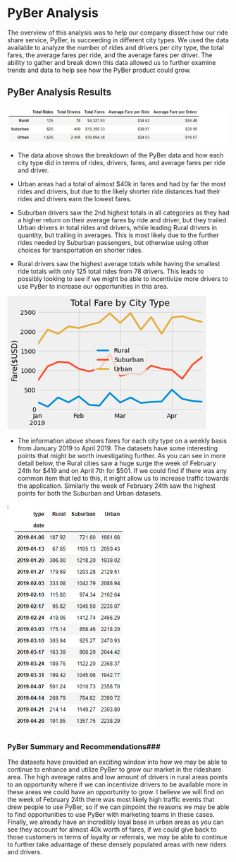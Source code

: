 # PyBer Analysis
The overview of this analysis was to help our company dissect how our ride share service, PyBer, is succeeding in different city types. We used the data available to analyze the number of rides and drivers per city type, the total fares, the average fares per ride, and the average fares per driver. The ability to gather and break down this data allowed us to further examine trends and data to help see how the PyBer product could grow.

## PyBer Analysis Results

![](https://github.com/pbarana89/PyBer_Analysis/blob/main/Resources/Pyber_Summary.PNG)

* The data above shows the breakdown of the PyBer data and how each city type did in terms of rides, drivers, fares, and average fares per ride and driver. 

* Urban areas had a total of almost $40k in fares and had by far the most rides and drivers, but due to the likely shorter ride distances had their rides and drivers earn the lowest fares. 

* Suburban drivers saw the 2nd highest totals in all categories as they had a higher return on their average fares by ride and driver, but they trailed Urban drivers in total rides and drivers, while leading Rural drivers in quantity, but trailing in averages. This is most likely due to the further rides needed by Suburban passengers, but otherwise using other choices for transportation on shorter rides.

* Rural drivers saw the highest average totals while having the smallest ride totals with only 125 total rides from 78 drivers. This leads to possibly looking to see if we might be able to incentivize more drivers to use PyBer to increase our opportunities in this area. 

![](https://github.com/pbarana89/PyBer_Analysis/blob/main/Resources/Total_Fare_By_City_Type.PNG)

* The information above shows fares for each city type on a weekly basis from January 2019 to April 2019. The datasets have some interesting points that might be worth investigating further. As you can see in more detail below, the Rural cities saw a huge surge the week of February 24th for $419 and on April 7th for $501. If we could find if there was any common item that led to this, it might allow us to increase traffic towards the application. Similarly the week of February 24th saw the highest points for both the Suburban and Urban datasets. 

![](https://github.com/pbarana89/PyBer_Analysis/blob/main/Resources/Weekly_Fare_By_City_Type.PNG)

### PyBer Summary and Recommendations###
The datasets have provided an exciting window into how we may be able to continue to enhance and utilize PyBer to grow our market in the rideshare area. The high average rates and low amount of drivers in rural areas points to an opportunity where if we can incentivize drivers to be available more in these areas we could have an opportunity to grow. I believe we will find on the week of February 24th there was most likely high traffic events that drew people to use PyBer, so if we can pinpoint the reasons we may be able to find opportunities to use PyBer with marketing teams in these cases. Finally, we already have an incredibly loyal base in urban areas as you can see they account for almost 40k worth of fares, if we could give back to those customers in terms of loyalty or referrals, we may be able to continue to further take advantage of these densely populated areas with new riders and drivers.
